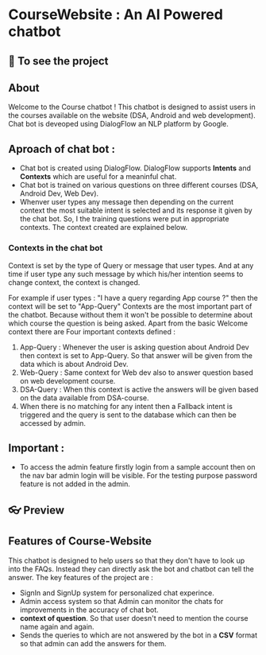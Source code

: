#  CourseWebsite : An AI Powered chatbot

## 🔗 To see the project

##  About

Welcome to the Course chatbot ! This chatbot is designed to assist users in the courses available on the website (DSA, Android and web development). Chat bot is deveoped using DialogFlow an NLP platform by Google. 
 

## Aproach of chat bot : 
- Chat bot is created using DialogFlow. DialogFlow supports **Intents** and **Contexts** which are useful for a meaninful chat.
- Chat bot is trained on various questions on three different courses (DSA, Android Dev, Web Dev). 
- Whenver user types any message then depending on the current context the most suitable intent is selected and its response it given by the chat bot. So, I the training questions were put in appropriate contexts. The context created are explained below. 

### Contexts in the chat bot 
Context is set by the type of Query or message that user types. And at any time if user type any such message by which his/her intention seems to change context, the context is changed.

For example if user types : "I have a query regarding App course ?" then the context will be set to "App-Query"
Contexts are the most important part of the chatbot. Because without them it won't be possible to determine about which course the question is being asked. 
Apart from the basic Welcome context there are Four important contexts defined : 

1. App-Query : Whenever the user is asking question about Android Dev then context is set to App-Query. So that answer will be given from the data which is about Android Dev. 
2. Web-Query : Same context for Web dev also to answer question based on web development course.
3. DSA-Query : When this context is active the answers will be given based on the data available from DSA-course.
4. When there is no matching for any intent then a Fallback intent is triggered and the query is sent to the database which can then be accessed by admin.

## Important : 
- To access the admin feature firstly login from a sample account then on the nav bar admin login will be visible.
For the testing purpose password feature is not added in the admin. 


## 👓 Preview


##  Features of Course-Website

This chatbot is designed to help users so that they don't have to look up into the FAQs. Instead they can directly ask the bot and chatbot can tell the answer. The key features of the project are : 
- SignIn and SignUp system for personalized chat experince.
- Admin access system so that Admin can monitor the chats for improvements in the accuracy of chat bot.
- **context of question**. So that user doesn't need to mention the course name again and again.
- Sends the queries to which are not answered by the bot in a **CSV** format so that admin can add the answers for them.

